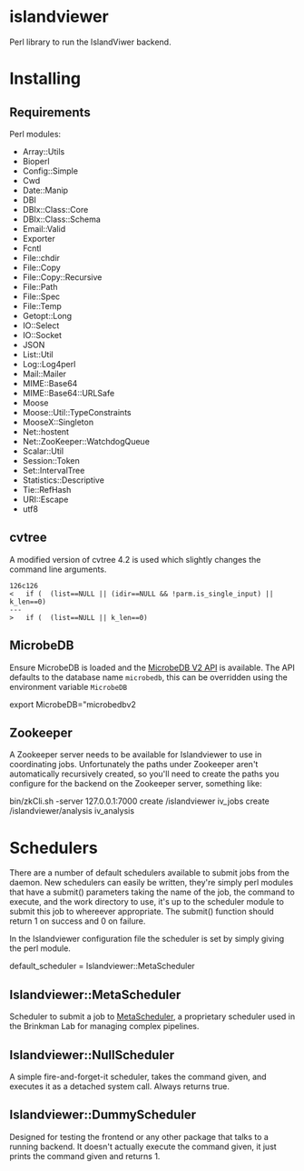 islandviewer
============

Perl library to run the IslandViwer backend.

# Installing

## Requirements

Perl modules:
- Array::Utils
- Bioperl
- Config::Simple
- Cwd
- Date::Manip
- DBI
- DBIx::Class::Core
- DBIx::Class::Schema
- Email::Valid
- Exporter
- Fcntl
- File::chdir
- File::Copy
- File::Copy::Recursive
- File::Path
- File::Spec
- File::Temp
- Getopt::Long
- IO::Select
- IO::Socket
- JSON
- List::Util
- Log::Log4perl
- Mail::Mailer
- MIME::Base64
- MIME::Base64::URLSafe
- Moose
- Moose::Util::TypeConstraints
- MooseX::Singleton
- Net::hostent
- Net::ZooKeeper::WatchdogQueue
- Scalar::Util
- Session::Token
- Set::IntervalTree
- Statistics::Descriptive
- Tie::RefHash
- URI::Escape
- utf8

## cvtree

A modified version of cvtree 4.2 is used which slightly changes the command line arguments.

```
126c126
< 	if (  (list==NULL || (idir==NULL && !parm.is_single_input) || k_len==0)
---
> 	if (  (list==NULL || k_len==0)
```

## MicrobeDB

Ensure MicrobeDB is loaded and the [MicrobeDB V2 API](https://github.com/lairdm/microbedbv2-perl) is available. The API defaults to the database name `microbedb`, this can be overridden using the environment variable `MicrobeDB`

  export MicrobeDB="microbedbv2

## Zookeeper

A Zookeeper server needs to be available for Islandviewer to use in coordinating jobs. Unfortunately the paths under Zookeeper aren't automatically recursively created, so you'll need to create the paths you configure for the backend on the Zookeeper server, something like:

  bin/zkCli.sh -server 127.0.0.1:7000
  create /islandviewer iv_jobs
  create /islandviewer/analysis iv_analysis

# Schedulers

There are a number of default schedulers available to submit jobs from the daemon. New schedulers can easily be written, they're simply perl modules that have a submit() parameters taking the name of the job, the command to execute, and the work directory to use, it's up to the scheduler module to submit this job to whereever appropriate. The submit() function should return 1 on success and 0 on failure.

In the Islandviewer configuration file the scheduler is set by simply giving the perl module.

  default_scheduler = Islandviewer::MetaScheduler

## Islandviewer::MetaScheduler

Scheduler to submit a job to [MetaScheduler](https://github.com/lairdm/metascheduler-ui), a proprietary scheduler used in the Brinkman Lab for managing complex pipelines.

## Islandviewer::NullScheduler

A simple fire-and-forget-it scheduler, takes the command given, and executes it as a detached system call. Always returns true.

## Islandviewer::DummyScheduler

Designed for testing the frontend or any other package that talks to a running backend. It doesn't actually execute the command given, it just prints the command given and returns 1.
